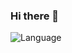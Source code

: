 ### Hi there 👋

<!--
**abhishekkhanna2710/abhishekkhanna2710** is a ✨ _special_ ✨ repository because its `README.md` (this file) appears on your GitHub profile.

Here are some ideas to get you started:

- 🌱 I’m currently learning MERN Stack Web Developer
- 👯 I’m looking to collaborate on ...
- 🤔 I’m looking for help with ...
- 💬 Ask me about ...
- 📫 How to reach me: ...
- 😄 Pronouns: ...
- ⚡ Fun fact: ...
-->

![Language](https://github-readme-stats.vercel.app/api/top-langs/?username=abhishekkhanna2710&layout=compact&border_radius=20)
